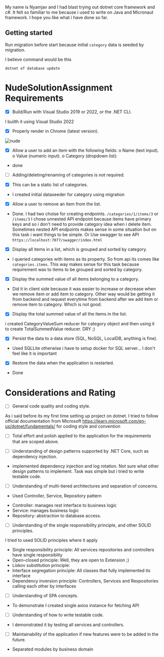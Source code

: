 My name is Nyamjav and I had blast trying out dotnet core framework and c#. 
It felt so familiar to me because i used to write on Java and Micronaut framework. I hope you like what i have done so far.


## Getting started

Run migration before start because initial `category` data is seeded by migration.

I believe command would be this
```
dotnet ef database update
```

# NudeSolutionAssignment Requirements
- [x] Build/Run with Visual Studio 2019 or 2022, or the .NET CLI.

I builth it using Visual Studio 2022
- [x] Properly render in Chrome (latest version).

![nude](https://user-images.githubusercontent.com/1495713/231646429-9665254c-2625-4388-8fc1-838fc8ae0c23.png)
- [x] Allow a user to add an item with the following fields:
  o Name (text input).
  o Value (numeric input).
  o Category (dropdown list):

- done
- [ ] Adding/deleting/renaming of categories is not required.

- [x] This can be a static list of categories.

- I created initial dataseeder for category using migration
- [x] Allow a user to remove an item from the list.

- Done. I had two choise for creating endpoints. `/categories/1/items/3` or `/items/3` 
I chose unnested API endpoint because items have primary keys and so i don't need to provide category idea when i delete item.
Sometimes nested API endpoints makes sense in some situation but on this task i want things to be simple.
  Or 
 Use swagger to see API
`https://localhost:7077/swagger/index.html`
- [x] Display all items in a list, which is grouped and sorted by category.

- I queried categories with items as its property. So from api its comes like `categories.items`. This way makes sense for this task because requirement was to items to be grouped and sorted by category.

- [x] Display the summed value of all items belonging to a category.

- Did it in client side because it was easier to increase or decrease when we remove item or add item to category.
Other way would be getting it from backend and request everytime from backend after we add item or remove item to category. Which is not good.

- [x] Display the total summed value of all the items in the list.

i created CategoryValueSum reducer for category object and then using it to create TotalSummedValue reducer. DRY ;) 
- [x] Persist the data to a data store (SQL, NoSQL, LocalDB, anything is fine).

- Used SQLLite otherwise i have to setup docker for SQL server... I don't feel like it is important

- [x] Restore the data when the application is restarted.

- Done



# Considerations and Rating

- [ ] General code quality and coding style.

As i said before its my first time setting up project on dotnet. I tried to follow official documentation from Microsoft https://learn.microsoft.com/en-us/dotnet/fundamentals/ for coding style and convention

- [ ] Total effort and polish applied to the application for the requirements that are scoped above.

- [ ] Understanding of design patterns supported by .NET Core, such as dependency injection.

- implemented dependency injection and log rotation. Not sure what other design patterns to implement. Task was simple but i tried to write testable code.

- [ ] Understanding of multi-tiered architectures and separation of concerns.

- Used Controller, Service, Repository pattern

* Controller: manages rest interface to business logic
* Service: manages business logic
* Repository: abstraction to database access.

- [ ] Understanding of the single responsibility principle, and other SOLID principles.

I tried to used SOLID principles where it apply 

- Single responsibility principle: All services repositories and controllers have single responsiblity
- Open–closed principle: Well, they are open to Extension ;)
- Liskov substitution principle: 
- Interface segregation principle: All classes that fully implemented its interface 
- Dependency inversion principle: Controllers, Services and Respositories calling each other by interfaces

- [ ] Understanding of SPA concepts.
- To demonstrate I created single axios instance for fetching API 

- [ ] Understanding of how to write testable code.

- I demonstrated it by testing all services and controllers.
 
- [ ] Maintainability of the application if new features were to be added in the future.

- Separated modules by business domain
